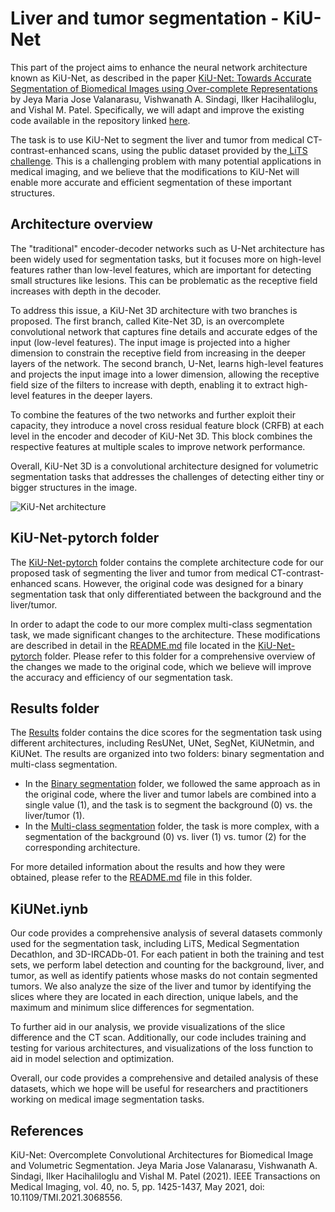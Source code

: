 # Liver and tumor segmentation - KiU-Net

This part of the project aims to enhance the neural network architecture known as KiU-Net, as described in the paper [KiU-Net: Towards Accurate Segmentation of Biomedical Images using Over-complete Representations](https://arxiv.org/abs/2006.04878) by Jeya Maria Jose Valanarasu, Vishwanath A. Sindagi, Ilker Hacihaliloglu, and Vishal M. Patel. Specifically, we will adapt and improve the existing code available in the repository linked [here](https://github.com/jeya-maria-jose/KiU-Net-pytorch).

The task is to use KiU-Net to segment the liver and tumor from medical CT-contrast-enhanced scans, using the public dataset provided by the[ LiTS challenge](https://competitions.codalab.org/competitions/17094). This is a challenging problem with many potential applications in medical imaging, and we believe that the modifications to KiU-Net will enable more accurate and efficient segmentation of these important structures.


## Architecture overview

The "traditional" encoder-decoder networks such as U-Net architecture has been widely used for segmentation tasks, but it focuses more on high-level features rather than low-level features, which are important for detecting small structures like lesions. This can be problematic as the receptive field increases with depth in the decoder.

To address this issue, a KiU-Net 3D architecture with two branches is proposed. The first branch, called Kite-Net 3D, is an overcomplete convolutional network that captures fine details and accurate edges of the input (low-level features). The input image is projected into a higher dimension to constrain the receptive field from increasing in the deeper layers of the network. The second branch, U-Net, learns high-level features and projects the input image into a lower dimension, allowing the receptive field size of the filters to increase with depth, enabling it to extract high-level features in the deeper layers.

To combine the features of the two networks and further exploit their capacity, they introduce a novel cross residual feature block (CRFB) at each level in the encoder and decoder of KiU-Net 3D. This block combines the respective features at multiple scales to improve network performance.

Overall, KiU-Net 3D is a convolutional architecture designed for volumetric segmentation tasks that addresses the challenges of detecting either tiny or bigger structures in the image.

![KiU-Net architecture](img/arch.png)

## KiU-Net-pytorch folder

The [KiU-Net-pytorch](https://github.com/pascutc98/liver-tumor-vessel-segmentation/tree/main/Liver%20and%20tumor/KiU-Net/KiU-Net-pytorch) folder contains the complete architecture code for our proposed task of segmenting the liver and tumor from medical CT-contrast-enhanced scans. However, the original code was designed for a binary segmentation task that only differentiated between the background and the liver/tumor.

In order to adapt the code to our more complex multi-class segmentation task, we made significant changes to the architecture. These modifications are described in detail in the [README.md](https://github.com/pascutc98/liver-tumor-vessel-segmentation/blob/main/Liver%20and%20tumor/KiU-Net/KiU-Net-pytorch/README.md) file located in the [KiU-Net-pytorch](https://github.com/pascutc98/liver-tumor-vessel-segmentation/tree/main/Liver%20and%20tumor/KiU-Net/KiU-Net-pytorch) folder. Please refer to this folder for a comprehensive overview of the changes we made to the original code, which we believe will improve the accuracy and efficiency of our segmentation task.

## Results folder

The [Results](https://github.com/pascutc98/liver-tumor-vessel-segmentation/tree/main/Liver%20and%20tumor/KiU-Net/Results) folder contains the dice scores for the segmentation task using different architectures, including ResUNet, UNet, SegNet, KiUNetmin, and KiUNet. The results are organized into two folders: binary segmentation and multi-class segmentation.

- In the [Binary segmentation](https://github.com/pascutc98/liver-tumor-vessel-segmentation/tree/main/Liver%20and%20tumor/KiU-Net/Results/Binary%20segmentation/1_KiUNet_LiTS_TverskyLoss) folder, we followed the same approach as in the original code, where the liver and tumor labels are combined into a single value (1), and the task is to segment the background (0) vs. the liver/tumor (1).
- In the [Multi-class segmentation](https://github.com/pascutc98/liver-tumor-vessel-segmentation/tree/main/Liver%20and%20tumor/KiU-Net/Results/Multi-class%20segmentation) folder, the task is more complex, with a segmentation of the background (0) vs. liver (1) vs. tumor (2) for the corresponding architecture.

For more detailed information about the results and how they were obtained, please refer to the [README.md](https://github.com/pascutc98/liver-tumor-vessel-segmentation/blob/main/Liver%20and%20tumor/KiU-Net/Results/README.md) file in this folder.

## KiUNet.iynb

Our code provides a comprehensive analysis of several datasets commonly used for the segmentation task, including LiTS, Medical Segmentation Decathlon, and 3D-IRCADb-01. For each patient in both the training and test sets, we perform label detection and counting for the background, liver, and tumor, as well as identify patients whose masks do not contain segmented tumors. We also analyze the size of the liver and tumor by identifying the slices where they are located in each direction, unique labels, and the maximum and minimum slice differences for segmentation.

To further aid in our analysis, we provide visualizations of the slice difference and the CT scan. Additionally, our code includes training and testing for various architectures, and visualizations of the loss function to aid in model selection and optimization.

Overall, our code provides a comprehensive and detailed analysis of these datasets, which we hope will be useful for researchers and practitioners working on medical image segmentation tasks.

## References

KiU-Net: Overcomplete Convolutional Architectures for Biomedical Image and Volumetric Segmentation. Jeya Maria Jose Valanarasu, Vishwanath A. Sindagi, Ilker Hacihaliloglu and Vishal M. Patel (2021). IEEE Transactions on Medical Imaging, vol. 40, no. 5, pp. 1425-1437, May 2021, doi: 10.1109/TMI.2021.3068556.

